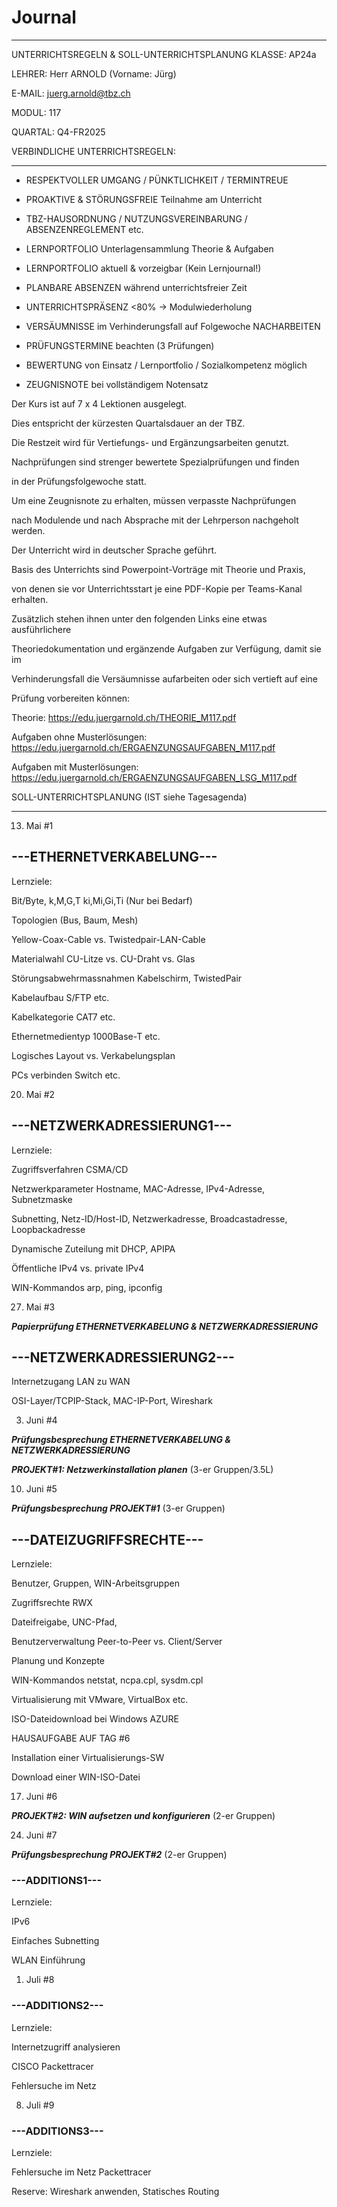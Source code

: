 # Journal

---

UNTERRICHTSREGELN & SOLL-UNTERRICHTSPLANUNG
KLASSE:  AP24a

LEHRER:  Herr ARNOLD  (Vorname: Jürg)

E-MAIL:  juerg.arnold@tbz.ch

MODUL:   117

QUARTAL: Q4-FR2025
 
 
VERBINDLICHE UNTERRICHTSREGELN:

---


- RESPEKTVOLLER UMGANG / PÜNKTLICHKEIT / TERMINTREUE

- PROAKTIVE & STÖRUNGSFREIE Teilnahme am Unterricht

- TBZ-HAUSORDNUNG / NUTZUNGSVEREINBARUNG / ABSENZENREGLEMENT etc.

- LERNPORTFOLIO Unterlagensammlung Theorie & Aufgaben

- LERNPORTFOLIO aktuell & vorzeigbar (Kein Lernjournal!)

- PLANBARE ABSENZEN während unterrichtsfreier Zeit

- UNTERRICHTSPRÄSENZ <80% → Modulwiederholung

- VERSÄUMNISSE im Verhinderungsfall auf Folgewoche NACHARBEITEN 

- PRÜFUNGSTERMINE beachten (3 Prüfungen)

- BEWERTUNG von Einsatz / Lernportfolio / Sozialkompetenz möglich

- ZEUGNISNOTE bei vollständigem Notensatz
 
Der Kurs ist auf 7 x 4 Lektionen ausgelegt.

Dies entspricht der kürzesten Quartalsdauer an der TBZ.

Die Restzeit wird für Vertiefungs- und Ergänzungsarbeiten genutzt.

Nachprüfungen sind strenger bewertete Spezialprüfungen und finden

in der Prüfungsfolgewoche statt.

Um eine Zeugnisnote zu erhalten, müssen verpasste Nachprüfungen

nach Modulende und nach Absprache mit der Lehrperson nachgeholt werden.
 
Der Unterricht wird in deutscher Sprache geführt.

Basis des Unterrichts sind Powerpoint-Vorträge mit Theorie und Praxis,

von denen sie vor Unterrichtsstart je eine PDF-Kopie per Teams-Kanal erhalten.
 
Zusätzlich stehen ihnen unter den folgenden Links eine etwas ausführlichere

Theoriedokumentation und ergänzende Aufgaben zur Verfügung, damit sie im

Verhinderungsfall die Versäumnisse aufarbeiten oder sich vertieft auf eine

Prüfung vorbereiten können:
 
Theorie: https://edu.juergarnold.ch/THEORIE_M117.pdf

Aufgaben ohne Musterlösungen: https://edu.juergarnold.ch/ERGAENZUNGSAUFGABEN_M117.pdf

Aufgaben mit Musterlösungen: https://edu.juergarnold.ch/ERGAENZUNGSAUFGABEN_LSG_M117.pdf
 
 
SOLL-UNTERRICHTSPLANUNG (IST siehe Tagesagenda)

---
 
13. Mai #1

## ---ETHERNETVERKABELUNG---

Lernziele:

Bit/Byte, k,M,G,T ki,Mi,Gi,Ti (Nur bei Bedarf)

Topologien (Bus, Baum, Mesh)

Yellow-Coax-Cable vs. Twistedpair-LAN-Cable

Materialwahl CU-Litze vs. CU-Draht vs. Glas

Störungsabwehrmassnahmen Kabelschirm, TwistedPair

Kabelaufbau S/FTP etc.

Kabelkategorie CAT7 etc.

Ethernetmedientyp 1000Base-T etc.

Logisches Layout vs. Verkabelungsplan

PCs verbinden Switch etc.
 
20. Mai #2

## ---NETZWERKADRESSIERUNG1---

Lernziele:

Zugriffsverfahren CSMA/CD

Netzwerkparameter Hostname, MAC-Adresse, IPv4-Adresse, Subnetzmaske

Subnetting, Netz-ID/Host-ID, Netzwerkadresse, Broadcastadresse, Loopbackadresse

Dynamische Zuteilung mit DHCP, APIPA

Öffentliche IPv4 vs. private IPv4

WIN-Kommandos arp, ping, ipconfig
 
27. Mai #3

***Papierprüfung ETHERNETVERKABELUNG & NETZWERKADRESSIERUNG***

## ---NETZWERKADRESSIERUNG2---

Internetzugang LAN zu WAN

OSI-Layer/TCPIP-Stack, MAC-IP-Port, Wireshark
 
3. Juni #4

***Prüfungsbesprechung ETHERNETVERKABELUNG & NETZWERKADRESSIERUNG***

***PROJEKT#1: Netzwerkinstallation planen*** (3-er Gruppen/3.5L)
 
10. Juni #5

***Prüfungsbesprechung PROJEKT#1*** (3-er Gruppen)

## ---DATEIZUGRIFFSRECHTE---

Lernziele:

Benutzer, Gruppen, WIN-Arbeitsgruppen

Zugriffsrechte RWX

Dateifreigabe, UNC-Pfad, 

Benutzerverwaltung Peer-to-Peer vs. Client/Server

Planung und Konzepte

WIN-Kommandos netstat, ncpa.cpl, sysdm.cpl

Virtualisierung mit VMware, VirtualBox etc.

ISO-Dateidownload bei Windows AZURE
 
HAUSAUFGABE AUF TAG #6

Installation einer Virtualisierungs-SW

Download einer WIN-ISO-Datei
 
17. Juni #6

***PROJEKT#2: WIN aufsetzen und konfigurieren*** (2-er Gruppen)
 
24. Juni #7

***Prüfungsbesprechung PROJEKT#2*** (2-er Gruppen)

### ---ADDITIONS1---

Lernziele:

IPv6

Einfaches Subnetting

WLAN Einführung
 
1. Juli #8

### ---ADDITIONS2---

Lernziele:

Internetzugriff analysieren

CISCO Packettracer

Fehlersuche im Netz
 
8. Juli #9

### ---ADDITIONS3---

Lernziele:

Fehlersuche im Netz Packettracer

Reserve: Wireshark anwenden, Statisches Routing

 
